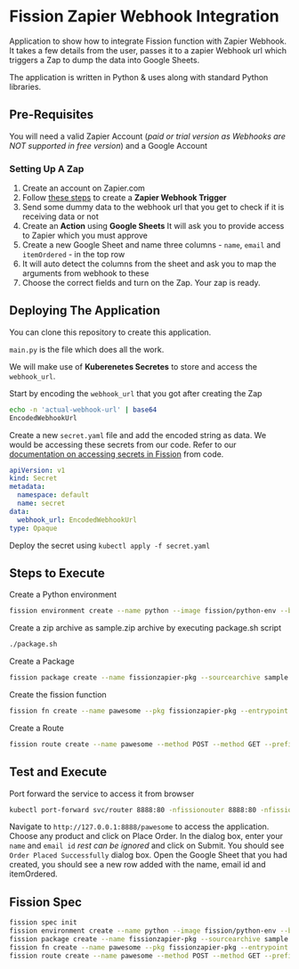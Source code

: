 # Fission Zapier Webhook Integration

Application to show how to integrate Fission function with Zapier Webhook. It takes a few details from the user, passes it to a zapier Webhook url which triggers a Zap to dump the data into Google Sheets.

The application is written in Python & uses along with standard Python libraries.

## Pre-Requisites

You will need a valid Zapier Account (*paid or trial version as Webhooks are NOT supported in free version*) and a Google Account

### Setting Up A Zap
  
1. Create an account on Zapier.com
2. Follow [these steps](https://zapier.com/help/create/code-webhooks/trigger-zaps-from-webhooks#add-a-webhook-trigger) to create a **Zapier Webhook Trigger**
3. Send some dummy data to the webhook url that you get to check if it is receiving data or not
4. Create an **Action** using **Google Sheets** It will ask you to provide access to Zapier which you must approve
5. Create a new Google Sheet and name three columns - `name`, `email` and `itemOrdered` - in the top row
6. It will auto detect the columns from the sheet and ask you to map the arguments from webhook to these
7. Choose the correct fields and turn on the Zap. Your zap is ready.

## Deploying The Application

You can clone this repository to create this application.

`main.py` is the file which does all the work.

We will make use of **Kuberenetes Secretes** to store and access the `webhook_url`.

Start by encoding the `webhook_url` that you got after creating the Zap

```bash
echo -n 'actual-webhook-url' | base64
EncodedWebhookUrl
```

Create a new `secret.yaml` file and add the encoded string as data. We would be accessing these secrets from our code. Refer to our [documentation on accessing secrets in Fission](https://fission.io/docs/usage/function/access-secret-cfgmap-in-function/) from code.

```yaml
apiVersion: v1
kind: Secret
metadata:
  namespace: default
  name: secret
data:
  webhook_url: EncodedWebhookUrl
type: Opaque
```

Deploy the secret using `kubectl apply -f secret.yaml`

## Steps to Execute

Create a Python environment

```bash
fission environment create --name python --image fission/python-env --builder fission/python-builder:latest
```

Create a zip archive as sample.zip archive by executing package.sh script

```bash
./package.sh
```

Create a Package

```bash
fission package create --name fissionzapier-pkg --sourcearchive sample.zip --env python
```

Create the fission function

```bash
fission fn create --name pawesome --pkg fissionzapier-pkg --entrypoint "main.main" --secret secret
```

Create a Route

```bash
fission route create --name pawesome --method POST --method GET --prefix /pawesome --function pawesome
```

## Test and Execute

Port forward the service to access it from browser

```bash
kubectl port-forward svc/router 8888:80 -nfissionouter 8888:80 -nfission
```

Navigate to `http://127.0.0.1:8888/pawesome` to access the application.
Choose any product and click on Place Order.
In the dialog box, enter your `name` and `email id` *rest can be ignored* and click on Submit.
You should see `Order Placed Successfully` dialog box.
Open the Google Sheet that you had created, you should see a new row added with the name, email id and itemOrdered.

## Fission Spec

```bash
fission spec init
fission environment create --name python --image fission/python-env --builder fission/python-builder:latest --spec
fission package create --name fissionzapier-pkg --sourcearchive sample.zip --env python --spec
fission fn create --name pawesome --pkg fissionzapier-pkg --entrypoint "main.main" --secret secret --spec
fission route create --name pawesome --method POST --method GET --prefix /pawesome --function pawesome --spec
```
